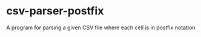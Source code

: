# csv-parser-postfix
A program for parsing a given CSV file where each cell is in ​postfix notation
